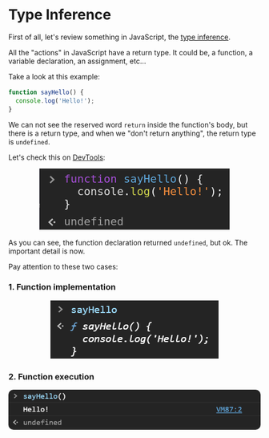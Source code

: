 # Type Inference

First of all, let's review something in JavaScript, the [type inference](https://en.wikipedia.org/wiki/Type_inference).

All the "actions" in JavaScript have a return type. It could be, a function, a variable declaration, an assignment, etc...

Take a look at this example:

```javascript
function sayHello() {
  console.log('Hello!');
}
```

We can not see the reserved word `return` inside the function's body, but there is a return type, and when we "don't return anything", the return type is `undefined`.

Let's check this on [DevTools](https://developer.mozilla.org/en-US/docs/Learn/Common_questions/What_are_browser_developer_tools):

<div style="text-align: center">

![Function declaration returning undefined](./.github/images/function-declaration.png)

</div>

As you can see, the function declaration returned `undefined`, but ok. The important detail is now.

Pay attention to these two cases:

### **1. Function implementation**

<div style="text-align: center">

![Getting function implementation](./.github/images/getting-function-implementation.png)

</div>

### **2. Function execution**

<div style="text-align: center">
  <img style="border-radius: 10px;" src="./.github/images/getting-function-execution.png" alt="Getting function execution">
</div>
